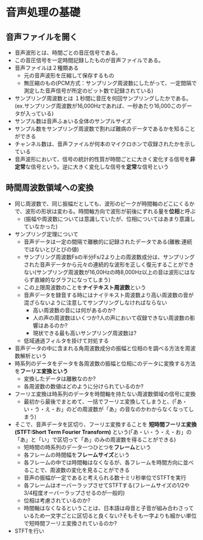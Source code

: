 # 音声処理の基礎
## 音声ファイルを開く
- 音声波形とは、時間ごとの音圧信号である。
- この音圧信号を一定時間記録したものが音声ファイルである。
- 音声ファイルは２種類ある
  - 元の音声波形を圧縮して保存するもの
  - 無圧縮のもの(PCM方式：サンプリング周波数にしたがって、一定間隔で測定した音声信号が所定のビット数で記録されている)
- サンプリング周波数とは １秒間に音圧を何回サンプリングしたかである。(ex.サンプリング周波数が16,000Hzであれば、一秒あたり16,000このデータが入っている)
- サンプル数は音声ふぁいる全体のサンプルサイズ
- サンプル数をサンプリング周波数で割れば難病のデータであるかを知ることができる
- チャンネル数は、音声ファイルが何本のマイクロホンで収録されたかを示している
- 音声波形において、信号の統計的性質が時間ごとに大きく変化する信号を**非定常**な信号という。逆に大きく変化しな信号を**定常**な信号という


## 時間周波数領域への変換
- 同じ周波数で、同じ振幅だとしても、波形のピークが時間軸のどこにくるかで、波形の形状は変わる。時間軸方向で波形が前後にずれる量を**位相**と呼ぶ
  - (振幅や周波数については意識していたが、位相についてはあまり意識していなかった)
- サンプリング定理について
  - 音声データは一定の間隔で離散的に記録されたデータである(離散:連続ではないとびとびの値)
  - サンプリング周波数Fsの半分Fs/2より上の周波数成分は、サンプリングされた音声データから元々の連続的な波形を正しく復元することができない(サンプリング周波数が16,00Hzの時8,000Hz以上の音は波形にはならず直線的なグラフになってしまう)
  - この上限周波数のことを**ナイテキスト周波数**という
  - 音声データを録音する時にはナイテキスト周波数より高い周波数の音が混ざらないように注意してサンプリングしなければならない
    - 高い周波数の音には何があるのか?
    - 人の声の周波数はいくつか?人の声において収録できない周波数の影響はあるのか?
    - 現状できる最も高いサンプリング周波数は?
  - 低域通過フィルタを掛けて対処する
- 音声データの中に含まれる角周波数成分の振幅と位相のを調べる方法を周波数解析という
- 時系列のデータをデータを各周波数の振幅と位相にのデータに変換する方法を**フーリエ変換という**
  - 変換したデータは離散なのか?
  - 各周波数の数値はどのように分けられているのか? 
- フーリエ変換は時系列のデータを時間軸を持たない周波数領域の信号に変換
  - 最初から最後でまとめて、一括でフーリエ変換してしまうと、(「あ・い・う・え・お」のどの周波数が「あ」の音なのかわからなくなってしまう)
- そこで、音声データを区切り、フーリエ変換することを **短時間フーリエ変換(STFT:Short Term Fourier Transform)** という(「あ・い・う・え・お」の「あ」と「い」で区切って「あ」のみの周波数を得ることができる)
  - 短時間の時系列のデータ一つひとつを**フレーム**という
  - 各フレームの時間幅を**フレームサイズ**という
  - 各フレームの中では時間軸はなくなるが、各フレームを時間方向に並べることで、周波数の変化を見ることができる
  - 音声の振幅が一定であると考えられる数十ミリ秒単位でSTFTを実行
  - 各フレームはオーバーラップさせてSTFTする(フレームサイズの1/2や3/4程度オーバーラップさせるのが一般的)
  - 位相は考慮されているのか?
  - 時間軸はなくなるということは、日本語は母音と子音が組み合わさっているため一文字ごとに区切ると良くない?そもそも一字よりも細かい単位で短時間フーリエ変換されているのか?
- STFTを行い

